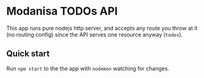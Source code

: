 # Modanisa TODOs API

This app runs pure nodejs http server, and accepts any route you throw at it (no routing config) since the API serves one resource anyway (`todos`).

## Quick start
Run `npm start` to the the app with `nodemon` watching for changes.